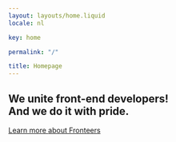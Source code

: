 ```yaml
---
layout: layouts/home.liquid
locale: nl

key: home

permalink: "/"

title: Homepage
---
```

## We unite front-end developers! <br /> And we do it with pride.

<a href="{{locale}}/join-us/" class="button button-parentheses">Learn more 
  <span class="visually-hidden">about Fronteers</span></a>
